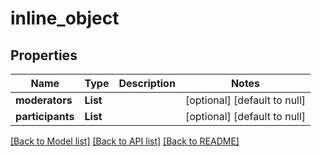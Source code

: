 # inline_object
## Properties

Name | Type | Description | Notes
------------ | ------------- | ------------- | -------------
**moderators** | **List** |  | [optional] [default to null]
**participants** | **List** |  | [optional] [default to null]

[[Back to Model list]](../README.md#documentation-for-models) [[Back to API list]](../README.md#documentation-for-api-endpoints) [[Back to README]](../README.md)

